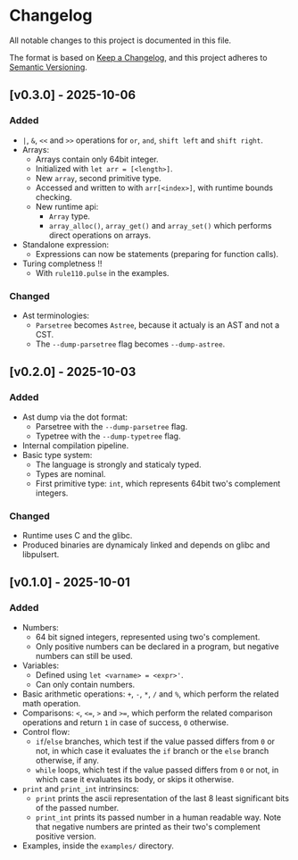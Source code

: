 # Changelog

All notable changes to this project is documented in this file.

The format is based on [Keep a Changelog](https://keepachangelog.com/en/1.1.0/),
and this project adheres to [Semantic Versioning](https://semver.org/spec/v2.0.0.html).

## [v0.3.0] - 2025-10-06

### Added

- `|`, `&`, `<<` and `>>` operations for `or`, `and`, `shift left` and `shift right`.
- Arrays:
    - Arrays contain only 64bit integer.
    - Initialized with `let arr = [<length>]`.
    - New `array`, second primitive type.
    - Accessed and written to with `arr[<index>]`, with runtime bounds checking.
    - New runtime api:
        - `Array` type.
        - `array_alloc()`, `array_get()` and `array_set()` which performs direct operations on arrays.
- Standalone expression:
    - Expressions can now be statements (preparing for function calls).
- Turing completness !!
    - With `rule110.pulse` in the examples.

### Changed

- Ast terminologies:
    - `Parsetree` becomes `Astree`, because it actualy is an AST and not a CST.
    - The `--dump-parsetree` flag becomes `--dump-astree`.

## [v0.2.0] - 2025-10-03

### Added

- Ast dump via the dot format:
    - Parsetree with the `--dump-parsetree` flag.
    - Typetree with the `--dump-typetree` flag.
- Internal compilation pipeline.
- Basic type system:
    - The language is strongly and staticaly typed.
    - Types are nominal.
    - First primitive type: `int`, which represents 64bit two's complement integers.

### Changed

- Runtime uses C and the glibc.
- Produced binaries are dynamicaly linked and depends on glibc and libpulsert.

## [v0.1.0] - 2025-10-01

### Added

- Numbers:
    - 64 bit signed integers, represented using two's complement.
    - Only positive numbers can be declared in a program, but negative numbers can still be used.
- Variables:
    - Defined using `let <varname> = <expr>'`.
    - Can only contain numbers.
- Basic arithmetic operations: `+`, `-`, `*`, `/` and `%`, which perform the related math operation.
- Comparisons: `<`, `<=`, `>` and `>=`, which perform the related comparison operations and return `1` in case of success, `0` otherwise.
- Control flow:
    - `if`/`else` branches, which test if the value passed differs from `0` or not, in which case it evaluates the `if` branch or the `else` branch otherwise, if any.
    - `while` loops, which test if the value passed differs from `0` or not, in which case it evaluates its body, or skips it otherwise.
- `print` and `print_int` intrinsincs:
    - `print` prints the ascii representation of the last 8 least significant bits of the passed number.
    - `print_int` prints its passed number in a human readable way. Note that negative numbers are printed as their two's complement positive version.
- Examples, inside the `examples/` directory.

